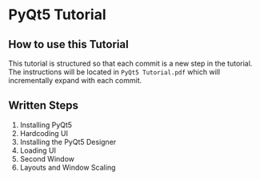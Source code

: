 # PyQt5 Tutorial


## How to use this Tutorial

This tutorial is structured so that each commit is a new step in the tutorial. The instructions will be located in `PyQt5 Tutorial.pdf` which will incrementally expand with each commit. 

## Written Steps
 1. Installing PyQt5
 2. Hardcoding UI
 3. Installing the PyQt5 Designer
 4. Loading UI
 5. Second Window
 6. Layouts and Window Scaling
